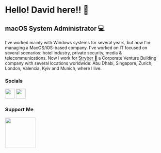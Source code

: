 Hello! David here!! 👋
=============================================================================================================================

macOS System Administrator 💻
-----------------------------

I've worked mainly with Windows systems for several years, but now I'm managing a MacOS/iOS-based company. I've worked on IT focused on several scenarios: hotel industry, private security, media & telecommunications. Now I work for [Stryber 🚀](http://stryber.com) a Corporate Venture Building company with several locations worldwide: Abu Dhabi, Singapore, Zurich, London, Valencia, Kyiv and Munich, where I live. 


### Socials

<p align="left"> <a href="https://www.github.com/davidlahoz" target="_blank" rel="noreferrer"><img src="https://raw.githubusercontent.com/danielcranney/readme-generator/main/public/icons/socials/github.svg" width="32" height="32" /></a> <a href="https://www.linkedin.com/in/davidlahoz/" target="_blank" rel="noreferrer"><img src="https://raw.githubusercontent.com/danielcranney/readme-generator/main/public/icons/socials/linkedin.svg" width="32" height="32" /></a></p>

### Support Me

<a href="https://www.buymeacoffee.com/davidlahoz"><img src="https://cdn.buymeacoffee.com/buttons/v2/default-yellow.png" width="100" /></a>
